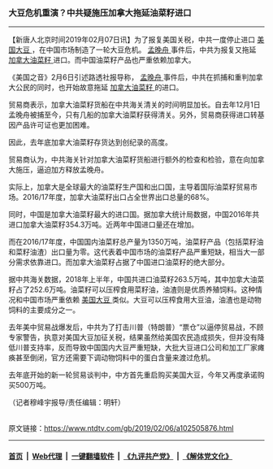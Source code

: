 ### 大豆危机重演？中共疑施压加拿大拖延油菜籽进口
------------------------

<div class="post_content">
 <p>
  【新唐人北京时间2019年02月07日讯】为了报复美国关税，中共一度停止进口
  <a href="https://www.ntdtv.com/gb/美国大豆.htm">
   美国大豆
  </a>
  ，在中国市场制造了一轮大豆危机。
  <a href="https://www.ntdtv.com/gb/孟晚舟.htm">
   孟晚舟
  </a>
  事件后，中共为报复又拖延
  <a href="https://www.ntdtv.com/gb/加拿大油菜籽.htm">
   加拿大油菜籽
  </a>
  进口。而中国油菜籽产品也严重依赖加拿大。
 </p>
 <p>
  《美国之音》2月6日引述路透社报导称，
  <a href="https://www.ntdtv.com/gb/孟晚舟.htm">
   孟晚舟
  </a>
  事件后，中共在抓捕和重判加拿大公民的同时，也开始故意拖延
  <a href="https://www.ntdtv.com/gb/加拿大油菜籽.htm">
   加拿大油菜籽
  </a>
  的进口。
 </p>
 <p>
  贸易商表示，加拿大油菜籽货船在中共海关清关的时间明显加长。自去年12月1日孟晚舟被捕至今，只有几船的加拿大油菜籽获得清关。另外，贸易商获得进口转基因产品许可证也更加困难。
 </p>
 <p>
  因此，去年底加拿大油菜籽存货达到创纪录的高度。
 </p>
 <p>
  贸易商认为，中共海关针对加拿大油菜籽货船进行额外的检查和检验，意在向加拿大施压，逼迫加方释放孟晚舟。
 </p>
 <p>
  实际上，加拿大是全球最大的油菜籽生产国和出口国，主导着国际油菜籽贸易市场。2016/17年度，加拿大油菜籽出口占全世界出口总量的68%。
 </p>
 <p>
  同时，中国是加拿大油菜籽最大的进口国。据加拿大统计局数据，中国2016年共进口加拿大油菜籽354.3万吨。近两年中国进口量还在增加。
 </p>
 <p>
  而在2016/17年度，中国国内油菜籽总产量为1350万吨，油菜籽产品（包括菜籽油和菜籽油渣）出口量为零。这代表着中国市场的油菜籽产品严重短缺，相当大一部分需求依靠进口。而加拿大油菜籽占据了中国进口油菜籽的绝大部分。
 </p>
 <p>
  据中共海关数据，2018年上半年，中国共进口油菜籽263.5万吨，其中加拿大油菜籽占了252.6万吨。油菜籽可以压榨食用菜籽油，油渣则是优质养殖饲料。这种情况和中国市场严重依赖
  <a href="https://www.ntdtv.com/gb/美国大豆.htm">
   美国大豆
  </a>
  类似。大豆可以压榨食用大豆油，油渣也是动物饲料的主要成分之一。
 </p>
 <p>
  去年美中贸易战爆发后，中共为了打击川普（特朗普）“票仓”以逼停贸易战，不顾专家警告，执意对美国大豆加征关税，结果虽然给美国农民造成损失，但并没有降低川普支持率，反而导致中国国内大豆严重短缺，大批大豆进口公司和加工厂家瘫痪甚至倒闭，官方还需要下调动物饲料中的蛋白含量来渡过危机。
 </p>
 <p>
  去年底开始的新一轮贸易谈判中，中方首先重启购买美国大豆，今年又再度承诺购买500万吨。
 </p>
 <p>
  （记者穆峰宇报导/责任编辑：明轩）
 </p>
 <div class="single_ad">
 </div>
</div>

<br/>原文链接：https://www.ntdtv.com/gb/2019/02/06/a102505876.html


------------------------
#### [首页](https://github.com/gfw-breaker/banned-news/blob/master/README.md) &nbsp;|&nbsp; [Web代理](https://github.com/labour-camp/helloworld) &nbsp;|&nbsp; [一键翻墙软件](https://github.com/gfw-breaker/nogfw/blob/master/README.md) &nbsp;|&nbsp; [《九评共产党》](https://github.com/gfw-breaker/9ping.md/blob/master/README.md#九评之一评共产党是什么) &nbsp;|&nbsp; [《解体党文化》](https://github.com/gfw-breaker/jtdwh.md/blob/master/README.md#绪论)

